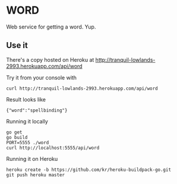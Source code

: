 # WORD

Web service for getting a word. Yup.

## Use it

There's a copy hosted on Heroku at http://tranquil-lowlands-2993.herokuapp.com/api/word

Try it from your console with
    
    curl http://tranquil-lowlands-2993.herokuapp.com/api/word

Result looks like 
    
    {"word":"spellbinding"}

Running it locally

    go get
    go build
    PORT=5555 ./word
    curl http://localhost:5555/api/word

Running it on Heroku

    heroku create -b https://github.com/kr/heroku-buildpack-go.git
    git push heroku master
